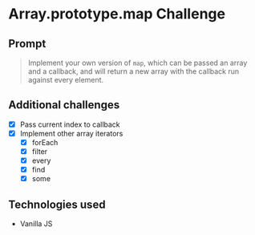 # Array.prototype.map Challenge

## Prompt

>Implement your own version of `map`, which can be passed an array and a callback, and will return a new array with the callback run against every element.

## Additional challenges

- [x] Pass current index to callback
- [x] Implement other array iterators
	- [x] forEach
	- [x] filter
	- [x] every
	- [x] find
	- [x] some

## Technologies used

- Vanilla JS
